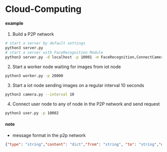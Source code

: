 # Cloud-Computing

#### example
1. Build a P2P network
```bash
# start a server by default settings
python3 server.py
# start a server with FaceRecognition Module 
python3 server.py -d localhost -p 10001 -m FaceRecognition,ConnectCamera
```

2. Start a worker node waiting for images from iot node
```bash
python3 worker.py -p 20000
```

3. Start a iot node sending images on a regular interval 10 seconds
```bash
python3 camera.py --interval 10
```

4. Connect user node to any of node in the P2P network and send request
```bash
python3 user.py -p 10002
```

#### note
* message format in the p2p network
```json
{"type": "string","content": "dict","from": "string", "to": "string","origin": "string","id": "string"}
```
